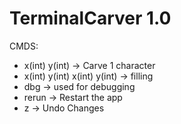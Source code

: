 # TerminalCarver 1.0

CMDS:
- x(int) y(int)   -> Carve 1 character
- x(int) y(int) x(int) y(int)   -> filling
- dbg -> used for debugging
- rerun -> Restart the app
- z -> Undo Changes
